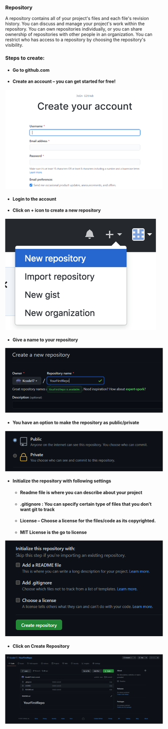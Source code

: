 ### Repository
A repository contains all of your project's files and each file's revision history. You can discuss and manage your project's work within the repository. You can own repositories individually, or you can share ownership of repositories with other people in an organization. You can restrict who has access to a repository by choosing the repository's visibility.

### Steps to create:
- #### Go to github.com
- #### Create an account – you can get started for free!
![Git_SignUp](/Images/sign_up.png)
- #### Login to the account
- #### Click on + icon to create a new repository
![Git_NewRepo](/Images/new_repo.png)
- #### Give a name to your repository
![Git_NewRepo_Name](/Images/repo_name.png)
- #### You have an option to make the repository as public/private
![Git_NewRepo_Access](/Images/access.png)
- #### Initialize the repository with following settings
	- #### Readme file is where you can describe about your project
	- #### .gitignore : You can specify certain type of files that you don’t want git to track
	- #### License – Choose a license for the files/code as its copyrighted.
	- #### MIT License is the go to license
![Git_NewRepo_steps](/Images/steps.png)
- #### Click on Create Repository 
![Git_NewRepo_Name](/Images/first_repo.png)


